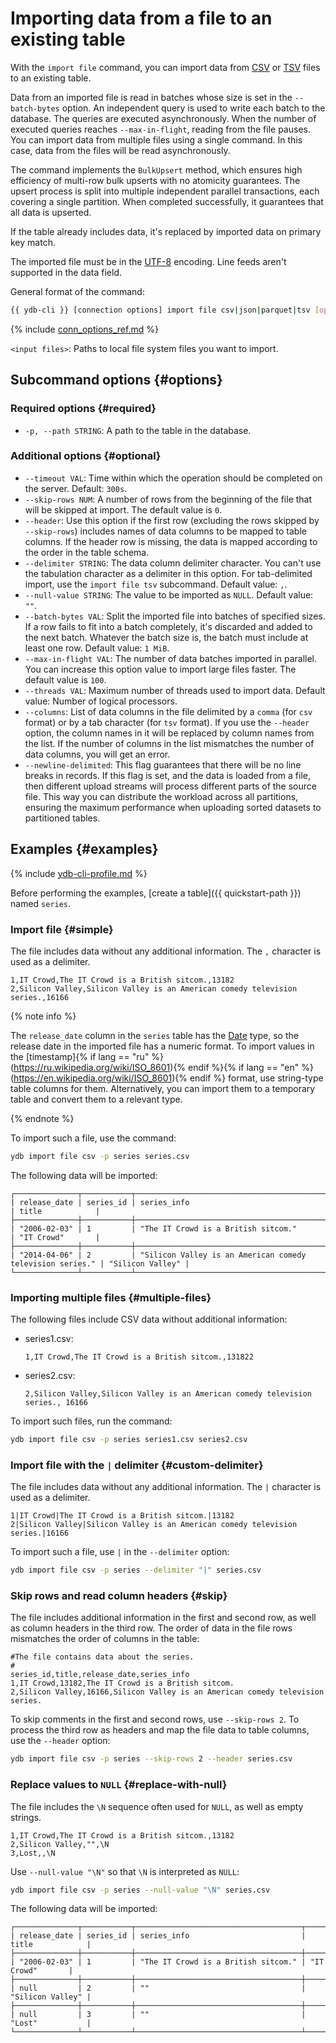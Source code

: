 # Importing data from a file to an existing table

With the `import file` command, you can import data from [CSV](https://en.wikipedia.org/wiki/Comma-separated_values) or [TSV](https://en.wikipedia.org/wiki/Tab-separated_values) files to an existing table.

Data from an imported file is read in batches whose size is set in the `--batch-bytes` option. An independent query is used to write each batch to the database. The queries are executed asynchronously. When the number of executed queries reaches `--max-in-flight`, reading from the file pauses. You can import data from multiple files using a single command. In this case, data from the files will be read asynchronously.

The command implements the `BulkUpsert` method, which ensures high efficiency of multi-row bulk upserts with no atomicity guarantees. The upsert process is split into multiple independent parallel transactions, each covering a single partition. When completed successfully, it guarantees that all data is upserted.

If the table already includes data, it's replaced by imported data on primary key match.

The imported file must be in the [UTF-8](https://en.wikipedia.org/wiki/UTF-8) encoding. Line feeds aren't supported in the data field.

General format of the command:

```bash
{{ ydb-cli }} [connection options] import file csv|json|parquet|tsv [options] <input files...>
```

{% include [conn_options_ref.md](../../commands/_includes/conn_options_ref.md) %}

`<input files>`: Paths to local file system files you want to import.

## Subcommand options {#options}

### Required options {#required}

* `-p, --path STRING`: A path to the table in the database.

### Additional options {#optional}

* `--timeout VAL`: Time within which the operation should be completed on the server. Default: `300s`.
* `--skip-rows NUM`: A number of rows from the beginning of the file that will be skipped at import. The default value is `0`.
* `--header`: Use this option if the first row (excluding the rows skipped by `--skip-rows`) includes names of data columns to be mapped to table columns. If the header row is missing, the data is mapped according to the order in the table schema.
* `--delimiter STRING`: The data column delimiter character. You can't use the tabulation character as a delimiter in this option. For tab-delimited import, use the `import file tsv` subcommand. Default value: `,`.
* `--null-value STRING`: The value to be imported as `NULL`. Default value: `""`.
* `--batch-bytes VAL`: Split the imported file into batches of specified sizes. If a row fails to fit into a batch completely, it's discarded and added to the next batch. Whatever the batch size is, the batch must include at least one row. Default value: `1 MiB`.
* `--max-in-flight VAL`: The number of data batches imported in parallel. You can increase this option value to import large files faster. The default value is `100`.
* `--threads VAL`: Maximum number of threads used to import data. Default value: Number of logical processors.
* `--columns`: List of data columns in the file delimited by a `comma` (for `csv` format) or by a tab character (for `tsv` format). If you use the `--header` option, the column names in it will be replaced by column names from the list. If the number of columns in the list mismatches the number of data columns, you will get an error.
* `--newline-delimited`: This flag guarantees that there will be no line breaks in records. If this flag is set, and the data is loaded from a file, then different upload streams will process different parts of the source file. This way you can distribute the workload across all partitions, ensuring the maximum performance when uploading sorted datasets to partitioned tables.

## Examples {#examples}

{% include [ydb-cli-profile.md](../../../../_includes/ydb-cli-profile.md) %}

Before performing the examples, [create a table]({{ quickstart-path }}) named `series`.

### Import file {#simple}

The file includes data without any additional information. The `,` character is used as a delimiter.

```text
1,IT Crowd,The IT Crowd is a British sitcom.,13182
2,Silicon Valley,Silicon Valley is an American comedy television series.,16166
```

{% note info %}

The `release_date` column in the `series` table has the [Date](../../../../yql/reference/types/primitive.md#datetime) type, so the release date in the imported file has a numeric format. To import values in the [timestamp]{% if lang == "ru" %}(https://ru.wikipedia.org/wiki/ISO_8601){% endif %}{% if lang == "en" %}(https://en.wikipedia.org/wiki/ISO_8601){% endif %} format, use string-type table columns for them. Alternatively, you can import them to a temporary table and convert them to a relevant type.

{% endnote %}

To import such a file, use the command:

```bash
ydb import file csv -p series series.csv
```

The following data will be imported:

```text
┌──────────────┬───────────┬───────────────────────────────────────────────────────────┬──────────────────┐
| release_date | series_id | series_info                                               | title            |
├──────────────┼───────────┼───────────────────────────────────────────────────────────┼──────────────────┤
| "2006-02-03" | 1         | "The IT Crowd is a British sitcom."                       | "IT Crowd"       |
├──────────────┼───────────┼───────────────────────────────────────────────────────────┼──────────────────┤
| "2014-04-06" | 2         | "Silicon Valley is an American comedy television series." | "Silicon Valley" |
└──────────────┴───────────┴───────────────────────────────────────────────────────────┴──────────────────┘
```

### Importing multiple files {#multiple-files}

The following files include CSV data without additional information:

* series1.csv:

   ```text
   1,IT Crowd,The IT Crowd is a British sitcom.,131822
   ```

* series2.csv:

   ```text
   2,Silicon Valley,Silicon Valley is an American comedy television series., 16166
   ```

To import such files, run the command:

```bash
ydb import file csv -p series series1.csv series2.csv
```

### Import file with the `|` delimiter {#custom-delimiter}

The file includes data without any additional information. The `|` character is used as a delimiter.

```text
1|IT Crowd|The IT Crowd is a British sitcom.|13182
2|Silicon Valley|Silicon Valley is an American comedy television series.|16166
```

To import such a file, use `|` in the `--delimiter` option:

```bash
ydb import file csv -p series --delimiter "|" series.csv
```

### Skip rows and read column headers {#skip}

The file includes additional information in the first and second row, as well as column headers in the third row. The order of data in the file rows mismatches the order of columns in the table:

```text
#The file contains data about the series.
#
series_id,title,release_date,series_info
1,IT Crowd,13182,The IT Crowd is a British sitcom.
2,Silicon Valley,16166,Silicon Valley is an American comedy television series.
```

To skip comments in the first and second rows, use `--skip-rows 2`. To process the third row as headers and map the file data to table columns, use the `--header` option:

```bash
ydb import file csv -p series --skip-rows 2 --header series.csv
```

### Replace values to `NULL` {#replace-with-null}

The file includes the `\N` sequence often used for `NULL`, as well as empty strings.

```text
1,IT Crowd,The IT Crowd is a British sitcom.,13182
2,Silicon Valley,"",\N
3,Lost,,\N
```

Use `--null-value "\N"` so that `\N` is interpreted as `NULL`:

```bash
ydb import file csv -p series --null-value "\N" series.csv
```

The following data will be imported:

```text
┌──────────────┬───────────┬─────────────────────────────────────┬──────────────────┐
| release_date | series_id | series_info                         | title            |
├──────────────┼───────────┼─────────────────────────────────────┼──────────────────┤
| "2006-02-03" | 1         | "The IT Crowd is a British sitcom." | "IT Crowd"       |
├──────────────┼───────────┼─────────────────────────────────────┼──────────────────┤
| null         | 2         | ""                                  | "Silicon Valley" |
├──────────────┼───────────┼─────────────────────────────────────┼──────────────────┤
| null         | 3         | ""                                  | "Lost"           |
└──────────────┴───────────┴─────────────────────────────────────┴──────────────────┘
```
